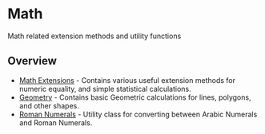 # Math
Math related extension methods and utility functions

## Overview

* [Math Extensions](./Reference/TheCodingMonkey.Math/MathExtensions.md) - Contains various useful extension methods for numeric equality, and simple statistical calculations.
* [Geometry](./Reference/TheCodingMonkey.Math/Geometry.md) - Contains basic Geometric calculations for lines, polygons, and other shapes.
* [Roman Numerals](./Reference/TheCodingMonkey.Math/RomanNumerals.md) - Utility class for converting between Arabic Numerals and Roman Numerals.